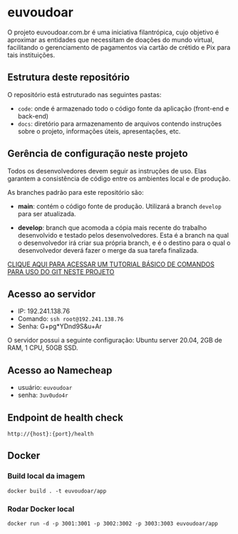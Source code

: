 # euvoudoar

O projeto euvoudoar.com.br é uma iniciativa filantrópica, cujo objetivo é aproximar as entidades que necessitam de doações do mundo virtual, facilitando o gerenciamento de pagamentos via cartão de crétido e Pix para tais instituições.

## Estrutura deste repositório

O repositório está estruturado nas seguintes pastas:

* `code`: onde é armazenado todo o código fonte da aplicação (front-end e back-end)
* `docs`: diretório para armazenamento de arquivos contendo instruções sobre o projeto, informações úteis, apresentações, etc.

## Gerência de configuração neste projeto

Todos os desenvolvedores devem seguir as instruções de uso. Elas garantem a consistência de código entre os ambientes local e de produção.

As branches padrão para este repositório são:

* **main**: contém o código fonte de produção. Utilizará a branch `develop` para ser atualizada.

* **develop**: branch que acomoda a cópia mais recente do trabalho desenvolvido e testado pelos desenvolvedores. Esta é a branch na qual o desenvolvedor irá criar sua própria branch, e é o destino para o qual o desenvolvedor deverá fazer o merge da sua tarefa finalizada.

[CLIQUE AQUI PARA ACESSAR UM TUTORIAL BÁSICO DE COMANDOS PARA USO DO GIT NESTE PROJETO](docs/tutorials/GIT_BASIC_USAGE.md)

## Acesso ao servidor

* IP: 192.241.138.76
* Comando: `ssh root@192.241.138.76`
* Senha: G+pg*YDnd9S&u+Ar

O servidor possui a seguinte configuração: Ubuntu server 20.04, 2GB de RAM, 1 CPU, 50GB SSD.

## Acesso ao Namecheap
* usuário: `euvoudoar`
* senha: `3uv0udo4r`


## Endpoint de health check
`http://{host}:{port}/health`


## Docker
### Build local da imagem
    docker build . -t euvoudoar/app
### Rodar Docker local
    docker run -d -p 3001:3001 -p 3002:3002 -p 3003:3003 euvoudoar/app
